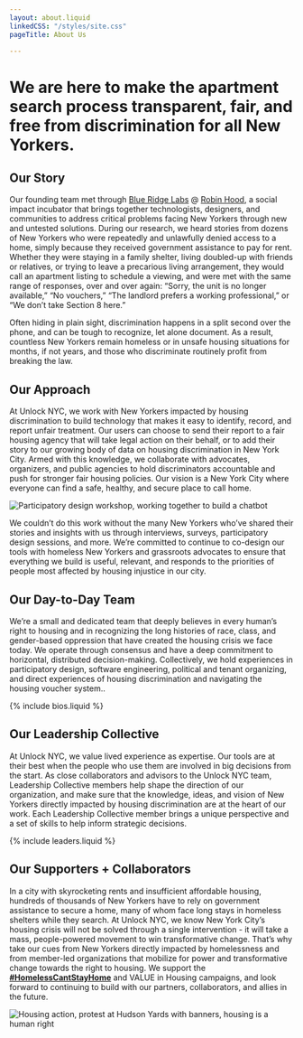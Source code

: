 ```yaml
---
layout: about.liquid
linkedCSS: "/styles/site.css"
pageTitle: About Us

---
```

# We are here to make the apartment search process transparent, fair, and free from discrimination for all New Yorkers.

## Our Story

Our founding team met through [Blue Ridge Labs](https://labs.robinhood.org/ "Blue Ridge Labs") @ [Robin Hood](https://www.robinhood.org/ "Robin Hood"), a social impact incubator that brings together technologists, designers, and communities to address critical problems facing New Yorkers through new and untested solutions. During our research, we heard stories from dozens of New Yorkers who were repeatedly and unlawfully denied access to a home, simply because they received government assistance to pay for rent. Whether they were staying in a family shelter, living doubled-up with friends or relatives, or trying to leave a precarious living arrangement, they would call an apartment listing to schedule a viewing, and were met with the same range of responses, over and over again: “Sorry, the unit is no longer available,” “No vouchers,” “The landlord prefers a working professional,” or “We don’t take Section 8 here.” 

Often hiding in plain sight, discrimination happens in a split second over the phone, and can be tough to recognize, let alone document. As a result, countless New Yorkers remain homeless or in unsafe housing situations for months, if not years, and those who discriminate routinely profit from breaking the law.

## Our Approach

At Unlock NYC, we work with New Yorkers impacted by housing discrimination to build technology that makes it easy to identify, record, and report unfair treatment. Our users can choose to send their report to a fair housing agency that will take legal action on their behalf, or to add their story to our growing body of data on housing discrimination in New York City. Armed with this knowledge, we collaborate with advocates, organizers, and public agencies to hold discriminators accountable and push for stronger fair housing policies. Our vision is a New York City where everyone can find a safe, healthy, and secure place to call home.

![Participatory design workshop, working together to build a chatbot](https://raw.githubusercontent.com/mab253/unlock-nyc-web/main/uploads/buildbot-1.jpg "Build-A-Bot")

We couldn’t do this work without the many New Yorkers who’ve shared their stories and insights with us through interviews, surveys, participatory design sessions, and more. We’re committed to continue to co-design our tools with homeless New Yorkers and grassroots advocates to ensure that everything we build is useful, relevant, and responds to the priorities of people most affected by housing injustice in our city.

## Our Day-to-Day Team

We’re a small and dedicated team that deeply believes in every human’s right to housing and in recognizing the long histories of race, class, and gender-based oppression that have created the housing crisis we face today. We operate through consensus and have a deep commitment to horizontal, distributed decision-making. Collectively, we hold experiences in participatory design, software engineering, political and tenant organizing, and direct experiences of housing discrimination and navigating the housing voucher system..

{% include bios.liquid %}

## Our Leadership Collective

At Unlock NYC, we value lived experience as expertise. Our tools are at their best when the people who use them are involved in big decisions from the start. As close collaborators and advisors to the Unlock NYC team, Leadership Collective members help shape the direction of our organization, and make sure that the knowledge, ideas, and vision of New Yorkers directly impacted by housing discrimination are at the heart of our work. Each Leadership Collective member brings a unique perspective and a set of skills to help inform strategic decisions.

{% include leaders.liquid %}

## Our Supporters + Collaborators

In a city with skyrocketing rents and insufficient affordable housing, hundreds of thousands of New Yorkers have to rely on government assistance to secure a home, many of whom face long stays in homeless shelters while they search. At Unlock NYC, we know New York City’s housing crisis will not be solved through a single intervention - it will take a mass, people-powered movement to win transformative change. That’s why take our cues from New Yorkers directly impacted by homelessness and from member-led organizations that mobilize for power and transformative change towards the right to housing. We support the [**#HomelessCantStayHome**](https://www.homelesscantstayhome.org/) and VALUE in Housing campaigns, and look forward to continuing to build with our partners, collaborators, and allies in the future.

![Housing action, protest at Hudson Yards with banners, housing is a human right](https://raw.githubusercontent.com/mab253/unlock-nyc-web/main/uploads/housing_action.jpg "Housing action")